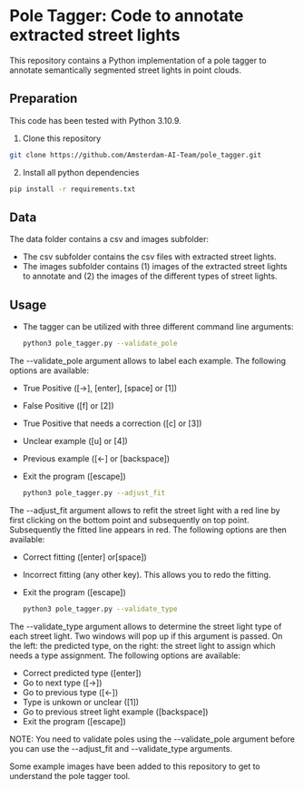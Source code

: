 # Pole Tagger: Code to annotate extracted street lights

This repository contains a Python implementation of a pole tagger to annotate semantically segmented street lights in point clouds. 

## Preparation
This code has been tested with Python 3.10.9.

1. Clone this repository 

  ```sh
  git clone https://github.com/Amsterdam-AI-Team/pole_tagger.git
  ```

2. Install all python dependencies

  ```sh
  pip install -r requirements.txt
  ```
  
## Data
The data folder contains a csv and images subfolder:

- The csv subfolder contains the csv files with extracted street lights.
- The images subfolder contains (1) images of the extracted street lights to annotate and (2) the images of the different types of street lights.

## Usage

- The tagger can be utilized with three different command line arguments:
  ```sh
  python3 pole_tagger.py --validate_pole
  ```
  
The --validate_pole argument allows to label each example. The following options are available: 
- True Positive ([→], [enter], [space] or [1])
- False Positive ([f] or [2])
- True Positive that needs a correction ([c] or [3])
- Unclear example ([u] or [4])
- Previous example ([←] or [backspace])
- Exit the program ([escape])
  
  ```sh
  python3 pole_tagger.py --adjust_fit
  ```
The --adjust_fit argument allows to refit the street light with a red line by first clicking on the bottom point and subsequently on top point. Subsequently the fitted line appears in red. The following options are then available: 
- Correct fitting ([enter] or[space])
- Incorrect fitting (any other key). This allows you to redo the fitting.
- Exit the program ([escape])
  
  ```sh
  python3 pole_tagger.py --validate_type
  ```
The --validate_type argument allows to determine the street light type of each street light. Two windows will pop up if this argument is passed. On the left: the predicted type, on the right: the street light to assign which needs a type assignment. The following options are available:
- Correct predicted type ([enter])
- Go to next type ([→])
- Go to previous type ([←])
- Type is unkown or unclear ([1])
- Go to previous street light example ([backspace])
- Exit the program ([escape])


NOTE: You need to validate poles using the --validate_pole argument before you can use the --adjust_fit and --validate_type arguments.

Some example images have been added to this repository to get to understand the pole tagger tool.

